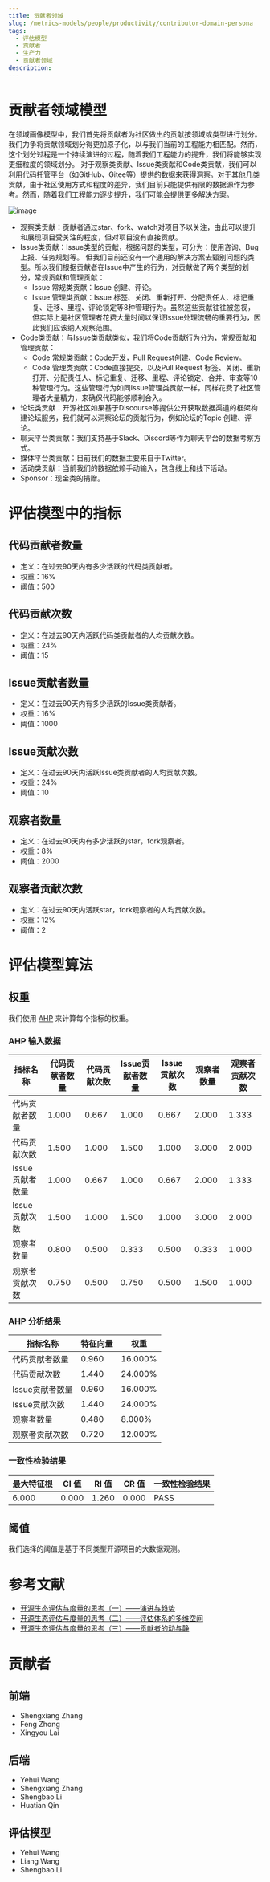 ```yaml
---
title: 贡献者领域
slug: /metrics-models/people/productivity/contributor-domain-persona
tags:
  - 评估模型
  - 贡献者
  - 生产力
  - 贡献者领域
description: 
---
```


# 贡献者领域模型

在领域画像模型中，我们首先将贡献者为社区做出的贡献按领域或类型进行划分。我们力争将贡献领域划分得更加原子化，以与我们当前的工程能力相匹配。然而，这个划分过程是一个持续演进的过程，随着我们工程能力的提升，我们将能够实现更细粒度的领域划分。
对于观察类贡献、Issue类贡献和Code类贡献，我们可以利用代码托管平台（如GitHub、Gitee等）提供的数据来获得洞察。对于其他几类贡献，由于社区使用方式和程度的差异，我们目前只能提供有限的数据源作为参考。然而，随着我们工程能力逐步提升，我们可能会提供更多解决方案。

 ![image](https://github.com/oss-compass/docs-zh/assets/1535756/15ef8c48-6cd6-4a01-ad6b-494f3da4d10a)

-	观察类贡献：贡献者通过star、fork、watch对项目予以关注，由此可以提升和展现项目受关注的程度，但对项目没有直接贡献。
-	Issue类贡献：Issue类型的贡献，根据问题的类型，可分为：使用咨询、Bug 上报、任务规划等。 但我们目前还没有一个通用的解决方案去甄别问题的类型。所以我们根据贡献者在Issue中产生的行为，对贡献做了两个类型的划分，常规贡献和管理贡献：
    - Issue 常规类贡献：Issue 创建、评论。
    - Issue 管理类贡献：Issue 标签、关闭、重新打开、分配责任人、标记重复、迁移、里程、评论锁定等8种管理行为。虽然这些贡献往往被忽视，但实际上是社区管理者花费大量时间以保证Issue处理流畅的重要行为，因此我们应该纳入观察范围。 
-	Code类贡献：与Issue类贡献类似，我们将Code贡献行为分为，常规贡献和管理贡献：
    -	Code 常规类贡献：Code开发，Pull Request创建、Code Review。 
    -	Code 管理类贡献：Code直接提交，以及Pull Request 标签、关闭、重新打开、分配责任人、标记重复、迁移、里程、评论锁定、合并、审查等10种管理行为。这些管理行为如同Issue管理类贡献一样，同样花费了社区管理者大量精力，来确保代码能够顺利合入。
-	论坛类贡献：开源社区如果基于Discourse等提供公开获取数据渠道的框架构建论坛服务，我们就可以洞察论坛的贡献行为，例如论坛的Topic 创建、评论。 
-	聊天平台类贡献：我们支持基于Slack、Discord等作为聊天平台的数据考察方式。 
-	媒体平台类贡献：目前我们的数据主要来自于Twitter。 
-	活动类贡献：当前我们的数据依赖手动输入，包含线上和线下活动。 
-	Sponsor：现金类的捐赠。


# 评估模型中的指标

## 代码贡献者数量

- 定义：在过去90天内有多少活跃的代码类贡献者。
- 权重：16%
- 阈值：500

## 代码贡献次数

- 定义：在过去90天内活跃代码类贡献者的人均贡献次数。
- 权重：24%
- 阈值：15

## Issue贡献者数量

- 定义：在过去90天内有多少活跃的Issue类贡献者。
- 权重：16%
- 阈值：1000

## Issue贡献次数

- 定义：在过去90天内活跃Issue类贡献者的人均贡献次数。
- 权重：24%
- 阈值：10

  
## 观察者数量

- 定义：在过去90天内有多少活跃的star，fork观察者。
- 权重：8%
- 阈值：2000

## 观察者贡献次数

- 定义：在过去90天内活跃star，fork观察者的人均贡献次数。
- 权重：12%
- 阈值：2


# 评估模型算法

## 权重

我们使用 [AHP](https://en.wikipedia.org/wiki/Analytic_hierarchy_process) 来计算每个指标的权重。

### AHP 输入数据

| 指标名称  | 代码贡献者数量 | 代码贡献次数 | Issue贡献者数量 | Issue贡献次数  | 观察者数量 | 观察者贡献次数  |
| --- | --- | --- | --- | --- | --- | --- |
| 代码贡献者数量  | 1.000 | 0.667 | 1.000 | 0.667 | 2.000 | 1.333 |
| 代码贡献次数 | 1.500 | 1.000 | 1.500 | 1.000 | 3.000 | 2.000 |
| Issue贡献者数量 | 1.000 | 0.667 | 1.000 | 0.667 | 2.000 | 1.333 |
| Issue贡献次数  | 1.500 | 1.000 | 1.500 | 1.000 | 3.000 | 2.000 |
| 观察者数量 | 0.800 | 0.500 | 0.333 | 0.500 | 0.333 | 1.000 | 0.667 |
| 观察者贡献次数  | 0.750 | 0.500 | 0.750 | 0.500 | 1.500 | 1.000 |

### AHP 分析结果

| 指标名称  | 特征向量 | 权重      |
| --- | --- | --- |
| 代码贡献者数量 | 0.960 | 16.000% |
| 代码贡献次数 | 1.440 | 24.000% |
| Issue贡献者数量 | 0.960 | 16.000% |
| Issue贡献次数 | 1.440 | 24.000% |
| 观察者数量 | 0.480 | 8.000% |
| 观察者贡献次数 | 0.720 | 12.000% |

### 一致性检验结果

| 最大特征根 | CI 值 | RI 值 | CR 值 | 一致性检验结果 |
| --- | --- | --- | --- | --- |
| 6.000 | 0.000 | 1.260 | 0.000 | PASS    |

## 阈值

我们选择的阈值是基于不同类型开源项目的大数据观测。

# 参考文献

* [开源生态评估与度量的思考（一）——演进与趋势](https://mp.weixin.qq.com/s/7vUUPgrfRpSUasZdQLRAhA) 
* [开源生态评估与度量的思考（二）——评估体系的多维空间](https://mp.weixin.qq.com/s/ZEcphoxPVTux5_0J7JMxqA) 
* [开源生态评估与度量的思考（三）——贡献者的动与静](https://mp.weixin.qq.com/s/MDzUmOPgzBRaPMDnKlhaRw) 

# 贡献者

## 前端

* Shengxiang Zhang
* Feng Zhong
* Xingyou Lai

## 后端

* Yehui Wang
* Shengxiang Zhang
* Shengbao Li
* Huatian Qin

## 评估模型

* Yehui Wang
* Liang Wang
* Shengbao Li
